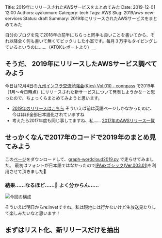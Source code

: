 Title: 2019年にリリースされたAWSサービスをまとめてみた
Date: 2019-12-01 12:00
Authors: ayakomuro
Category: tech
Tags:  AWS
Slug: 2019/aws-new-services
Status: draft
Summary: 2019年にリリースされたAWSサービスをまとめてみた


自分のブログを見て2018年の前半にちらっと同手も良いことを書いてから、それ以降全く何も書いて無くてビックリした小室です。毎月３万字もタイピングしているというのに……（ATOKレポートより）＿

## そうだ、 2019年にリリースしたAWSサービス調べてみよう

今日は12月4日の[九州インフラ交流勉強会(Kixs) Vol.010 - connpass](https://kixs.connpass.com/event/154733/) で2019年（1月〜今日時点）にリリースされた新サービスについて発表しようかなーと思ったので、ちょっくらまとめてみようと思います。

* [2019年のリリースはこちら](https://aws.amazon.com/jp/about-aws/whats-new/2019/) そういえば前は英語ページしかなかったのに、今はほぼ全部日本語化されていますね
* 考えたら2017年度も同じ事してますね、私…… [2017年のAWSリリース一覧](http://blog.popowa.com/2017/12/2017-aws-release.html)

## せっかくなんで2017年のコードで2019年のまとめ見てみよう

この[ページ](https://aws.amazon.com/jp/about-aws/whats-new/2019/)をダウンロードして、[graph-wordcloud2019.py](https://github.com/popowa/blog/tree/master/code/aws-release) で走らせてみました。
最初はフォントが日本語ではなかったので[IPAexゴシック(Ver.003.01)](https://ipafont.ipa.go.jp/node26)を利用させて頂きました🙌

### 結果……なるほど……👀 よく分からん……

![今回の構成]({filename}/images/awsrelease-all-keywords-2019-ja.png)


そういえば明日からre:Invetですね、私は現地には行かないけど生放送見たりして楽しみたいなと思います！

## まずはリスト化、新リリースだけを抽出
